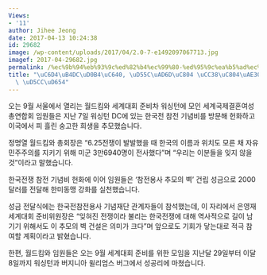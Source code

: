 ```yaml
---
Views:
- '11'
author: Jihee Jeong
date: 2017-04-13 10:24:38
id: 29682
image: /wp-content/uploads/2017/04/2.0-7-e1492097067713.jpg
imagef: 2017-04-29682.jpg
permalink: /%ec%9b%94%eb%93%9c%ed%82%b4%ec%99%80-%ed%95%9c%ea%b5%ad%ec%a0%84-%ec%b0%b8%ec%a0%84%ea%b8%b0%eb%85%90%eb%b9%84-%ed%97%8c%ed%99%94/
title: "\uC6D4\uB4DC\uD0B4\uC640, \uD55C\uAD6D\uC804 \uCC38\uC804\uAE30\uB150\uBE44\
  \ \uD5CC\uD654"
---
```


오는 9월 서울에서 열리는 월드킴와 세계대회 준비차 워싱턴에 모인 세계국제결혼여성총연합회 임원들은 지난 7일 워싱턴 DC에 있는 한국전 참전 기념비를 방문해 헌화하고 이국에서 피 흘린 숭고한 희생을 추모했습니다.

정명열 월드킴와 총회장은 “6.25전쟁이 발발했을 때 한국의 이름과 위치도 모른 채 자유민주주의를 지키기 위해 미군 3만6940명이 전사했다”며 “우리는 이분들을 잊지 않을 것”이라고 말했습니다.

한국전쟁 참전 기념비 헌화에 이어 임원들은 ‘참전용사 추모의 벽’ 건립 성금으로 2000달러를 전달해 한미동맹 강화를 실천했습니다.

성금 전달식에는 한국전참전용사 기념재단 관계자들이 참석했는데, 이 자리에서 은영재 세계대회 준비위원장은 “잊혀진 전쟁이라 불리는 한국전쟁에 대해 역사적으로 길이 남기기 위해서도 이 추모의 벽 건설은 의미가 크다”며 앞으로도 기회가 닿는대로 적극 참여할 계획이라고 밝혔습니다.

한편, 월드킴와 임원들은 오는 9월 세계대회 준비를 위한 모임을 지난달 29일부터 이달 8일까지 워싱턴과 버지니아 윌리엄스 버그에서 성공리에 마쳤습니다.